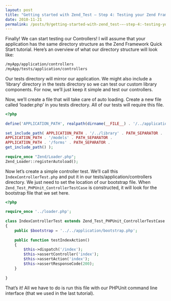 ```yaml
---
layout: post
title: "Getting started with Zend_Test – Step 4: Testing your Zend Framework Controllers"
date: 2010-11-21
permalink: /posts/9/getting-started-with-zend_test-–-step-4:-testing-your-zend-framework-controllers
---
```

Finally! We can start testing our Controllers! I will assume that your application has the same directory structure as the Zend Framework Quick Start tutorial. Here’s an overview of what our directory structure will look like:

```sh
/myApp/application/controllers
/myApp/tests/application/controllers
```

Our tests directory will mirror our application. We might also include a ‘library’ directory in the tests directory so we can test our custom library components. For now, we’ll just keep it simple and test our controllers.

Now, we’ll create a file that will take care of auto loading. Create a new file called ‘loader.php’ in you tests directory. All of our tests will require this file.

```php
<?php
 
define('APPLICATION_PATH', realpath(dirname(__FILE__) . '/../application/'));
 
set_include_path( APPLICATION_PATH . '/../library' . PATH_SEPARATOR .
APPLICATION_PATH . '/models' . PATH_SEPARATOR .
APPLICATION_PATH . '/forms' . PATH_SEPARATOR .
get_include_path() );
 
require_once "Zend/Loader.php";
Zend_Loader::registerAutoload();
```

Now let’s create a simple controller test. We’ll call this `IndexControllerTest.php` and put it in our tests/application/controllers directory. We just need to set the location of our bootstrap file. When `Zend_Test_PHPUnit_ControllerTestCase` is constructed, it will look for the bootstrap file that we set here.

```php
<?php
 
require_once '../loader.php';
 
class IndexControllerTest extends Zend_Test_PHPUnit_ControllerTestCase
{
    public $bootstrap = '../../application/bootstrap.php';
 
    public function testIndexAction()
    {
        $this->dispatch('/index');
        $this->assertController('index');
        $this->assertAction('index');
        $this->assertResponseCode(200);
    }
 
}
```

That’s it! All we have to do is run this file with our PHPUnit command line interface (that we used in the last tutorial).
